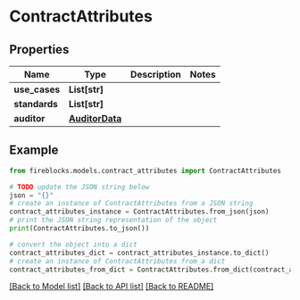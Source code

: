 # ContractAttributes


## Properties

Name | Type | Description | Notes
------------ | ------------- | ------------- | -------------
**use_cases** | **List[str]** |  | 
**standards** | **List[str]** |  | 
**auditor** | [**AuditorData**](AuditorData.md) |  | 

## Example

```python
from fireblocks.models.contract_attributes import ContractAttributes

# TODO update the JSON string below
json = "{}"
# create an instance of ContractAttributes from a JSON string
contract_attributes_instance = ContractAttributes.from_json(json)
# print the JSON string representation of the object
print(ContractAttributes.to_json())

# convert the object into a dict
contract_attributes_dict = contract_attributes_instance.to_dict()
# create an instance of ContractAttributes from a dict
contract_attributes_from_dict = ContractAttributes.from_dict(contract_attributes_dict)
```
[[Back to Model list]](../README.md#documentation-for-models) [[Back to API list]](../README.md#documentation-for-api-endpoints) [[Back to README]](../README.md)


